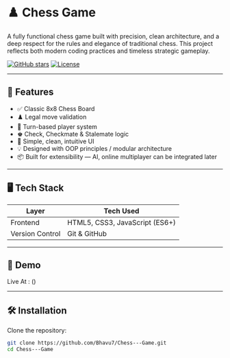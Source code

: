# ♟️ Chess Game

A fully functional chess game built with precision, clean architecture, and a deep respect for the rules and elegance of traditional chess. This project reflects both modern coding practices and timeless strategic gameplay.

[![GitHub stars](https://img.shields.io/github/stars/Bhavu7/Chess---Game.svg)](https://github.com/Bhavu7/Chess---Game/stargazers)
[![License](https://img.shields.io/github/license/Bhavu7/Chess---Game.svg)](https://github.com/Bhavu7/Chess---Game/blob/main/LICENSE)

---

## 🚀 Features

- ✅ Classic 8x8 Chess Board
- ♟️ Legal move validation
- 🔄 Turn-based player system
- ♚ Check, Checkmate & Stalemate logic
- 🎨 Simple, clean, intuitive UI
- 💡 Designed with OOP principles / modular architecture
- 📦 Built for extensibility — AI, online multiplayer can be integrated later

---

## 🖥️ Tech Stack

| Layer        | Tech Used              |
|--------------|------------------------|
| Frontend     | HTML5, CSS3, JavaScript (ES6+) |
| Version Control | Git & GitHub         |

---

## 📸 Demo

Live At : ()

---

## 🛠️ Installation

Clone the repository:

```bash
git clone https://github.com/Bhavu7/Chess---Game.git
cd Chess---Game
